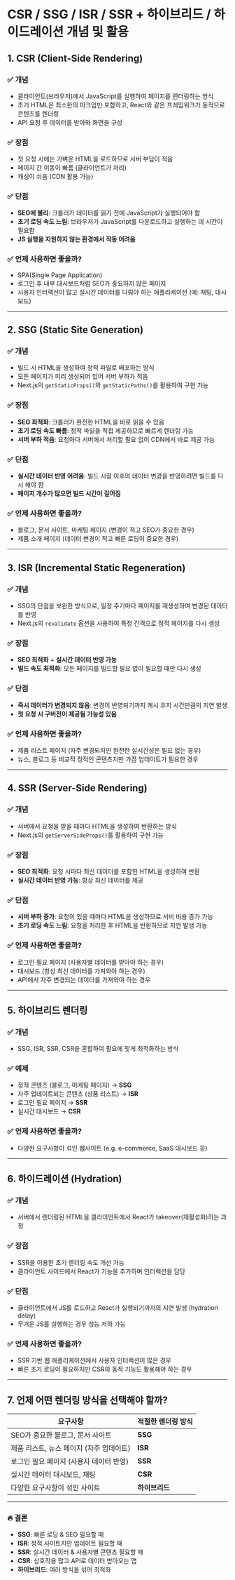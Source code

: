 # CSR / SSG / ISR / SSR + 하이브리드 / 하이드레이션 개념 및 활용

## 1. CSR (Client-Side Rendering)

### ✅ 개념

- 클라이언트(브라우저)에서 JavaScript를 실행하여 페이지를 렌더링하는 방식
- 초기 HTML은 최소한의 마크업만 포함하고, React와 같은 프레임워크가 동적으로 콘텐츠를 렌더링
- API 요청 후 데이터를 받아와 화면을 구성

### ✅ 장점

- 첫 요청 시에는 가벼운 HTML을 로드하므로 서버 부담이 적음
- 페이지 간 이동이 빠름 (클라이언트가 처리)
- 캐싱이 쉬움 (CDN 활용 가능)

### ✅ 단점

- **SEO에 불리**: 크롤러가 데이터를 읽기 전에 JavaScript가 실행되어야 함
- **초기 로딩 속도 느림**: 브라우저가 JavaScript를 다운로드하고 실행하는 데 시간이 필요함
- **JS 실행을 지원하지 않는 환경에서 작동 어려움**

### ✅ 언제 사용하면 좋을까?

- SPA(Single Page Application)
- 로그인 후 내부 대시보드처럼 SEO가 중요하지 않은 페이지
- 사용자 인터랙션이 많고 실시간 데이터를 다뤄야 하는 애플리케이션 (예: 채팅, 대시보드)

---

## 2. SSG (Static Site Generation)

### ✅ 개념

- 빌드 시 HTML을 생성하여 정적 파일로 배포하는 방식
- 모든 페이지가 미리 생성되어 있어 서버 부하가 적음
- Next.js의 `getStaticProps()`와 `getStaticPaths()`를 활용하여 구현 가능

### ✅ 장점

- **SEO 최적화**: 크롤러가 완전한 HTML을 바로 읽을 수 있음
- **초기 로딩 속도 빠름**: 정적 파일을 직접 제공하므로 빠르게 렌더링 가능
- **서버 부하 적음**: 요청마다 서버에서 처리할 필요 없이 CDN에서 바로 제공 가능

### ✅ 단점

- **실시간 데이터 반영 어려움**: 빌드 시점 이후의 데이터 변경을 반영하려면 빌드를 다시 해야 함
- **페이지 개수가 많으면 빌드 시간이 길어짐**

### ✅ 언제 사용하면 좋을까?

- 블로그, 문서 사이트, 마케팅 페이지 (변경이 적고 SEO가 중요한 경우)
- 제품 소개 페이지 (데이터 변경이 적고 빠른 로딩이 중요한 경우)

---

## 3. ISR (Incremental Static Regeneration)

### ✅ 개념

- SSG의 단점을 보완한 방식으로, 일정 주기마다 페이지를 재생성하여 변경된 데이터를 반영
- Next.js의 `revalidate` 옵션을 사용하여 특정 간격으로 정적 페이지를 다시 생성

### ✅ 장점

- **SEO 최적화** + **실시간 데이터 반영 가능**
- **빌드 속도 최적화**: 모든 페이지를 빌드할 필요 없이 필요할 때만 다시 생성

### ✅ 단점

- **즉시 데이터가 변경되지 않음**: 변경이 반영되기까지 캐시 유지 시간만큼의 지연 발생
- **첫 요청 시 구버전이 제공될 가능성 있음**

### ✅ 언제 사용하면 좋을까?

- 제품 리스트 페이지 (자주 변경되지만 완전한 실시간성은 필요 없는 경우)
- 뉴스, 블로그 등 비교적 정적인 콘텐츠지만 가끔 업데이트가 필요한 경우

---

## 4. SSR (Server-Side Rendering)

### ✅ 개념

- 서버에서 요청을 받을 때마다 HTML을 생성하여 반환하는 방식
- Next.js의 `getServerSideProps()`를 활용하여 구현 가능

### ✅ 장점

- **SEO 최적화**: 요청 시마다 최신 데이터를 포함한 HTML을 생성하여 반환
- **실시간 데이터 반영 가능**: 항상 최신 데이터를 제공

### ✅ 단점

- **서버 부하 증가**: 요청이 있을 때마다 HTML을 생성하므로 서버 비용 증가 가능
- **초기 로딩 속도 느림**: 요청을 처리한 후 HTML을 반환하므로 지연 발생 가능

### ✅ 언제 사용하면 좋을까?

- 로그인 필요 페이지 (사용자별 데이터를 받아야 하는 경우)
- 대시보드 (항상 최신 데이터를 가져와야 하는 경우)
- API에서 자주 변경되는 데이터를 가져와야 하는 경우

---

## 5. 하이브리드 렌더링

### ✅ 개념

- SSG, ISR, SSR, CSR을 혼합하여 필요에 맞게 최적화하는 방식

### ✅ 예제

- 정적 콘텐츠 (블로그, 마케팅 페이지) → **SSG**
- 자주 업데이트되는 콘텐츠 (상품 리스트) → **ISR**
- 로그인 필요 페이지 → **SSR**
- 실시간 대시보드 → **CSR**

### ✅ 언제 사용하면 좋을까?

- 다양한 요구사항이 섞인 웹사이트 (e.g. e-commerce, SaaS 대시보드 등)

---

## 6. 하이드레이션 (Hydration)

### ✅ 개념

- 서버에서 렌더링된 HTML을 클라이언트에서 React가 takeover(재활성화)하는 과정

### ✅ 장점

- SSR을 이용한 초기 렌더링 속도 개선 가능
- 클라이언트 사이드에서 React가 기능을 추가하며 인터랙션을 담당

### ✅ 단점

- 클라이언트에서 JS를 로드하고 React가 실행되기까지의 지연 발생 (hydration delay)
- 무거운 JS를 실행하는 경우 성능 저하 가능

### ✅ 언제 사용하면 좋을까?

- SSR 기반 웹 애플리케이션에서 사용자 인터랙션이 많은 경우
- 빠른 초기 로딩이 필요하지만 CSR의 동적 기능도 활용해야 하는 경우

---

## 7. 언제 어떤 렌더링 방식을 선택해야 할까?

| 요구사항                                 | 적절한 렌더링 방식 |
| ---------------------------------------- | ------------------ |
| SEO가 중요한 블로그, 문서 사이트         | **SSG**            |
| 제품 리스트, 뉴스 페이지 (자주 업데이트) | **ISR**            |
| 로그인 필요 페이지 (사용자 데이터 반영)  | **SSR**            |
| 실시간 데이터 대시보드, 채팅             | **CSR**            |
| 다양한 요구사항이 섞인 사이트            | **하이브리드**     |

---

### 🔥 **결론**

- **SSG**: 빠른 로딩 & SEO 필요할 때
- **ISR**: 정적 사이트지만 업데이트 필요할 때
- **SSR**: 실시간 데이터 & 사용자별 콘텐츠 필요할 때
- **CSR**: 상호작용 많고 API로 데이터 받아오는 앱
- **하이브리드**: 여러 방식을 섞어 최적화
